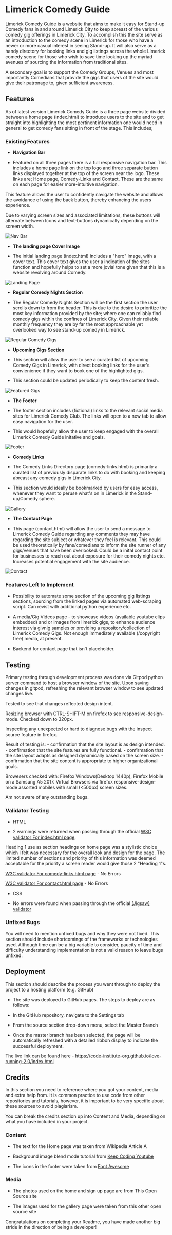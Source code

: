 # Limerick Comedy Guide


Limerick Comedy Guide is a website that aims to make it easy for Stand-up Comedy fans in and around Limerick City to keep abreast of the various comedy gig offerings in Limerick City. To accomplish this the site serve as an introduction to the comedy scene in Limerick for those who have a newer or more casual interest in seeing Stand-up. It will also serve as a handy directory for booking links and gig listings across the whole Limerick comedy scene for those who wish to save time looking up the myriad avenues of sourcing the information from traditional sites.

A secondary goal is to support the Comedy Groups, Venues and most importantly Comedians that provide the gigs that users of the site would give their patronage to, given sufficient awareness.


## Features

As of latest version Limerick Comedy Guide is a three page website divided between a home page (index.html) to introduce users to the site and to get straight into highlighting the most pertinent information one would need in general to get comedy fans sitting in front of the stage. This includes;

### Existing Features

- __Navigation Bar__

- Featured on all three pages there is a full responsive navigation bar. This includes a home page link on the top logo and three separate button links displayed together at the top of the screen near the logo. These links are; Home page, Comedy-Links and Contact. These are the same on each page for easier more-intuitive navigation.

This feature allows the user to confidently navigate the website and allows the avoidance of using the back button, thereby enhancing the users experience.

Due to varying screen sizes and associated limitations, these buttons will alternate between Icons and text-buttons dynamically depending on the screen width.

![Nav Bar](https://github.com/lucyrush/readme-template/blob/master/media/love_running_nav.png)

- __The landing page Cover Image__

- The initial landing page (index.html) includes a "hero" image, with a cover text. This cover text gives the user a indication of the sites function and hopefully helps to set a more jovial tone given that this is a website revolving around Comedy.

![Landing Page](https://github.com/lucyrush/readme-template/blob/master/media/love_running_landing.png)

- __Regular Comedy Nights Section__

- The Regular Comedy Nights Section will be the first section the user scrolls down to from the header.
This is due to the desire to prioritize the most key information provided by the site; where one can reliably find comedy gigs within the confines of Limerick City. Given their reliable monthly frequency they are by far the most approachable yet overlooked way to see stand-up comedy in Limerick.

![Regular Comedy Gigs](https://github.com/lucyrush/readme-template/blob/master/media/love_running_ethos.png)

- __Upcoming Gigs Section__

- This section will allow the user to see a curated list of upcoming Comedy Gigs in Limerick, with direct booking links for the user's convienience if they want to book one of the highlighted gigs.

- This section could be updated periodically to keep the content fresh.

![Featured Gigs](https://github.com/lucyrush/readme-template/blob/master/media/love_running_times.png)

- __The Footer__

- The footer section includes (fictional) links to the relevant social media sites for Limerick Comedy Club. The links will open to a new tab to allow easy navigation for the user.

- This would hopefully allow the user to keep engaged with the overall Limerick Comedy Guide initative and goals.

![Footer](https://github.com/lucyrush/readme-template/blob/master/media/love_running_footer.png)

- __Comedy Links__

- The Comedy Links Directory page (comedy-links.html) is primarily a curated list of previously disparate links to do with booking and keeping abreast any comedy gigs in Limerick City.

- This section would ideally be bookmarked by users for easy access, whenever they want to peruse what's on in Limerick in the Stand-up/Comedy sphere.

![Gallery](https://github.com/lucyrush/readme-template/blob/master/media/love_running_gallery.png)

- __The Contact Page__

- This page (contact.html) will allow the user to send a message to Limerick Comedy Guide regarding any comments they may have regarding the site subject or whatever they feel is relevant. This could be used theoretically by fans/comedians to inform the site runner of any gigs/venues that have been overlooked. Could be a inital contact point for businesses to reach out about exposure for their comedy nights etc. Increases potential engagement with the site audience.

![Contact](https://github.com/lucyrush/readme-template/blob/master/media/love_running_signup.png)

### Features Left to Implement

- Possibility to automate some section of the upcoming gig listings sections, sourcing from the linked pages via automated web-scraping script. Can revist with additional python experience etc.

- A media/Gig Videos page - to showcase videos (available youtube clips embedded) and or images from limerick gigs, to enhance audience interest via givnig samples or providing a repository/collection of Limerick Comedy Gigs. Not enough immediately available (/copyright free) media, at present.

- Backend for contact page that isn't placeholder.

## Testing

Primary testing through development process was done via Gitpod python server command to host a browser window of the site. Upon saving changes in gitpod, refreshing the relevant browser window to see updated changes live.

Tested to see that changes reflected design intent.

Resizing browser with CTRL-SHIFT-M on firefox to see responsive-design-mode. Checked down to 320px.

Inspecting any unexpected or hard to diagnose bugs with the inspect source feature in firefox.

Result of testing is:
    - confirmation that the site layout is as design intended. 
    - confirmation that the site features are fully functional. 
    - confirmation that the site layout adapts as designed dynamically based on the screen size.
    - confirmation that the site content is appropriate to higher organizational goals.

Browesers checked with: Firefox Windows(Desktop 1440p), Firefox Mobile on a Samsung A5 2017. Virtual Browsers via firefox responsive-design-mode assorted mobiles with small (<500px) screen sizes.

Am not aware of any outstanding bugs.
### Validator Testing

- HTML

- 2 warnings were returned when passing through the official [W3C validator For index.html page](https://validator.w3.org/nu/?doc=https%3A%2F%2Flastraeus.github.io%2Flimerick-comedy-guide%2Findex.html).

Heading 1 use as section headings on home page was a stylistic choice which I felt was necessary for the overall look and design for the page. The limited number of sections and priority of this information was deemed acceptable for the priority a screen reader would give those 2 "Heading 1"s.

[W3C validator For comedy-links.html page](https://validator.w3.org/nu/?doc=https%3A%2F%2Flastraeus.github.io%2Flimerick-comedy-guide%2Fcomedy-links.html) - No Errors


[W3C validator For contact.html page](https://validator.w3.org/nu/?doc=https%3A%2F%2Flastraeus.github.io%2Flimerick-comedy-guide%2Fcontact.html) - No Errors


- CSS

- No errors were found when passing through the official [(Jigsaw) validator](https://jigsaw.w3.org/css-validator/validator?uri=https%3A%2F%2Fvalidator.w3.org%2Fnu%2F%3Fdoc%3Dhttps%253A%252F%252Fcode-institute-org.github.io%252Flove-running-2.0%252Findex.html&profile=css3svg&usermedium=all&warning=1&vextwarning=&lang=en#css)

### Unfixed Bugs

You will need to mention unfixed bugs and why they were not fixed. This section should include shortcomings of the frameworks or technologies used. Although time can be a big variable to consider, paucity of time and difficulty understanding implementation is not a valid reason to leave bugs unfixed.

## Deployment

This section should describe the process you went through to deploy the project to a hosting platform (e.g. GitHub)

- The site was deployed to GitHub pages. The steps to deploy are as follows:

- In the GitHub repository, navigate to the Settings tab

- From the source section drop-down menu, select the Master Branch

- Once the master branch has been selected, the page will be automatically refreshed with a detailed ribbon display to indicate the successful deployment.

The live link can be found here - https://code-institute-org.github.io/love-running-2.0/index.html

## Credits

In this section you need to reference where you got your content, media and extra help from. It is common practice to use code from other repositories and tutorials, however, it is important to be very specific about these sources to avoid plagiarism.

You can break the credits section up into Content and Media, depending on what you have included in your project.

### Content

- The text for the Home page was taken from Wikipedia Article A

- Background image blend mode tutorial from  [Keep Coding Youtube](https://www.youtube.com/watch?v=wfaDzSL6ll0&list=WL&index=5)

- The icons in the footer were taken from [Font Awesome](https://fontawesome.com/)

### Media

- The photos used on the home and sign up page are from This Open Source site

- The images used for the gallery page were taken from this other open source site

Congratulations on completing your Readme, you have made another big stride in the direction of being a developer!

